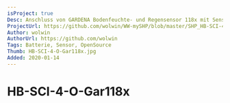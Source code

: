 ```yaml
---
isProject: true
Desc: Anschluss von GARDENA Bodenfeuchte- und Regensensor 118x mit Sensorplatine 'Sens-Gar-118x'
ProjectUrl: https://github.com/wolwin/WW-mySHP/blob/master/SHP_HB-SCI-4-O-Gar118x/README.md
Author: wolwin
AuthorUrl: https://github.com/wolwin
Tags: Batterie, Sensor, OpenSource
Thumb: HB-SCI-4-O-Gar118x.jpg
Added: 2020-01-14
---
```


# HB-SCI-4-O-Gar118x
